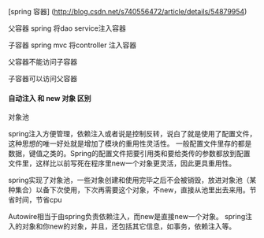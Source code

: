 [spring 容器] (http://blog.csdn.net/s740556472/article/details/54879954)


父容器 spring 将dao service注入容器

子容器 spring mvc 将controller 注入容器

父容器不能访问子容器

子容器可以访问父容器

#### 自动注入 和 new 对象 区别
对象池

spring注入方便管理，依赖注入或者说是控制反转，说白了就是使用了配置文件，这种思想的唯一好处就是增加了模块的重用性灵活性。
一般配置文件里存的都是数据，键值之类的。Spring的配置文件把要引用类和要给类传的参数都放到配置文件里，这样比以前写死在程序里new一个对象更灵活，因此更具重用性。

spring实现了对象池，一些对象创建和使用完毕之后不会被销毁，放进对象池（某种集合）以备下次使用，下次再需要这个对象，不new，直接从池里出去来用。节省时间，节省cpu

Autowire相当于由spring负责依赖注入，而new是直接new一个对象。
spring注入的对象和你new的对象，并且，还包括其它信息，如事务，依赖注入等。